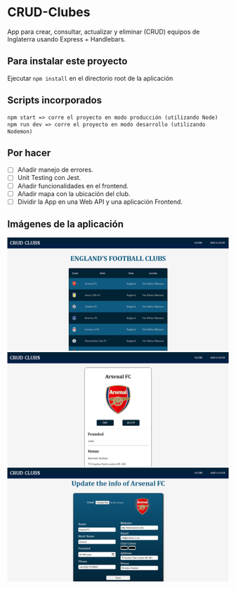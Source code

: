 # CRUD-Clubes

App para crear, consultar, actualizar y eliminar (CRUD) equipos de Inglaterra usando Express + Handlebars.

## Para instalar este proyecto

Ejecutar `npm install` en el directorio root de la aplicación

## Scripts incorporados

```
npm start => corre el proyecto en modo producción (utilizando Node)
npm run dev => corre el proyecto en modo desarrollo (utilizando Nodemon)
```

## Por hacer

- [ ] Añadir manejo de errores.
- [ ] Unit Testing con Jest.
- [ ] Añadir funcionalidades en el frontend.
- [ ] Añadir mapa con la ubicación del club.
- [ ] Dividir la App en una Web API y una aplicación Frontend.

## Imágenes de la aplicación

![imagen del listado de clubs de la aplicación](./docs/club-list.png)
![imagen de la página individual de un club de la aplicación](./docs/club-page.png)
![imagen de la página de actualización de información de clubs de la aplicación](./docs/club-update.png)

